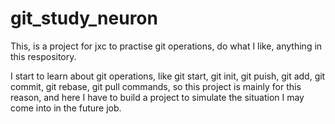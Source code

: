 git_study_neuron
================

This, is a project for jxc to practise git operations, do what I like, anything in this respository.

I start to learn about git operations, like git start, git init, git puish, git add, git commit, git rebase, git pull commands, 
so this project is mainly for this reason, and here I have to build a project to simulate the situation I 
may come into in the future job.

